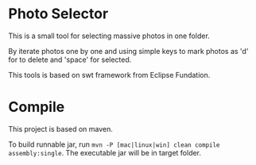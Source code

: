 # Photo Selector

This is a small tool for selecting massive photos in one folder.

By iterate photos one by one and using simple keys to mark photos as 'd' for to delete and 'space' for selected.

This tools is based on swt framework from Eclipse Fundation.

# Compile

This project is based on maven.

To build runnable jar, run `mvn -P [mac|linux|win] clean compile assembly:single`.
The executable jar will be in target folder.
